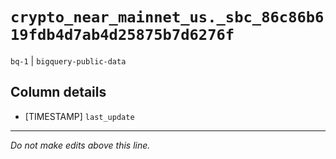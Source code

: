 # `crypto_near_mainnet_us._sbc_86c86b619fdb4d7ab4d25875b7d6276f`
`bq-1` | `bigquery-public-data`

## Column details
* [TIMESTAMP] `last_update`

-------------------------------------------------------------------------------
*Do not make edits above this line.*
